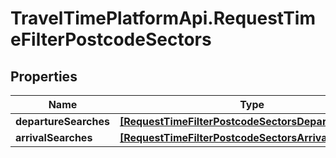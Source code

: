 # TravelTimePlatformApi.RequestTimeFilterPostcodeSectors

## Properties
Name | Type | Description | Notes
------------ | ------------- | ------------- | -------------
**departureSearches** | [**[RequestTimeFilterPostcodeSectorsDepartureSearch]**](RequestTimeFilterPostcodeSectorsDepartureSearch.md) |  | [optional] 
**arrivalSearches** | [**[RequestTimeFilterPostcodeSectorsArrivalSearch]**](RequestTimeFilterPostcodeSectorsArrivalSearch.md) |  | [optional] 


